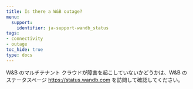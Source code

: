 ```yaml
---
title: Is there a W&B outage?
menu:
  support:
    identifier: ja-support-wandb_status
tags:
- connectivity
- outage
toc_hide: true
type: docs
---
```


W&B のマルチテナント クラウドが障害を起こしていないかどうかは、W&B のステータスページ https://status.wandb.com を訪問して確認してください。